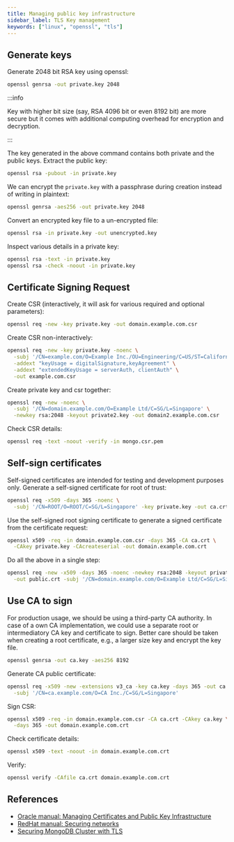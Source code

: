 ```yaml
---
title: Managing public key infrastructure
sidebar_label: TLS Key management
keywords: ["linux", "openssl", "tls"]
---
```


## Generate keys

Generate 2048 bit RSA key using openssl:

```bash
openssl genrsa -out private.key 2048
```

:::info

Key with higher bit size (say, RSA 4096 bit or even 8192 bit) are more secure
but it comes with additional computing overhead for encryption and decryption.

:::

The key generated in the above command contains both private and the public
keys. Extract the public key:

```bash
openssl rsa -pubout -in private.key
```

We can encrypt the `private.key` with a passphrase during creation instead of
writing in plaintext:

```bash
openssl genrsa -aes256 -out private.key 2048
```

Convert an encrypted key file to a un-encrypted file:

```bash
openssl rsa -in private.key -out unencrypted.key
```

Inspect various details in a private key:

```bash
openssl rsa -text -in private.key
openssl rsa -check -noout -in private.key
```


## Certificate Signing Request

Create CSR (interactively, it will ask for various required and optional
parameters):

```bash
openssl req -new -key private.key -out domain.example.com.csr
```

Create CSR non-interactively:

```bash
openssl req -new -key private.key -noenc \
  -subj '/CN=example.com/O=Example Inc./OU=Engineering/C=US/ST=California/L=San Francisco/emailAddress=email@example.com' \
  -addext "keyUsage = digitalSignature,keyAgreement" \
  -addext "extendedKeyUsage = serverAuth, clientAuth" \
  -out example.com.csr
```

Create private key and csr together:

```bash
openssl req -new -noenc \
  -subj '/CN=domain.example.com/O=Example Ltd/C=SG/L=Singapore' \
  -newkey rsa:2048 -keyout private2.key -out domain2.example.com.csr
```

Check CSR details:

```bash
openssl req -text -noout -verify -in mongo.csr.pem
```


## Self-sign certificates

Self-signed certificates are intended for testing and development purposes only.
Generate a self-signed certificate for root of trust:

```bash
openssl req -x509 -days 365 -noenc \
  -subj '/CN=ROOT/O=ROOT/C=SG/L=Singapore' -key private.key -out ca.crt
```

Use the self-signed root signing certificate to generate a signed certificate
from the certificate request:

```bash
openssl x509 -req -in domain.example.com.csr -days 365 -CA ca.crt \
  -CAkey private.key -CAcreateserial -out domain.example.com.crt
```

Do all the above in a single step:

```bash
openssl req -new -x509 -days 365 -noenc -newkey rsa:2048 -keyout private.key \
  -out public.crt -subj '/CN=domain.example.com/O=Example Ltd/C=SG/L=Singapore'
```


## Use CA to sign

For production usage, we should be using a third-party CA authority. In case of
a own CA implementation, we could use a separate root or intermediatory CA key
and certificate to sign. Better care should be taken when creating a root
certificate, e.g., a larger size key and encrypt the key file.

```bash
openssl genrsa -out ca.key -aes256 8192
```

Generate CA public certificate:

```bash
openssl req -x509 -new -extensions v3_ca -key ca.key -days 365 -out ca.crt \
  -subj '/CN=ca.example.com/O=CA Inc./C=SG/L=Singapore'
```

Sign CSR:

```bash
openssl x509 -req -in domain.example.com.csr -CA ca.crt -CAkey ca.key \
  -days 365 -out domain.example.com.crt
```

Check certificate details:

```bash
openssl x509 -text -noout -in domain.example.com.crt
```

Verify:

```bash
openssl verify -CAfile ca.crt domain.example.com.crt
```


## References
- [Oracle manual: Managing Certificates and Public Key Infrastructure](https://pranabdas.github.io/drive/documents/linux-manuals/Oracle-linux--managing-TLS-certificates.pdf)
- [RedHat manual: Securing networks](https://pranabdas.github.io/drive/documents/linux-manuals/red_hat_securing_networks.pdf)
- [Securing MongoDB Cluster with TLS](https://pranabdas.github.io/drive/documents/technical-articles/Securing-MongoDB-Cluster-with-TLS.pdf)
